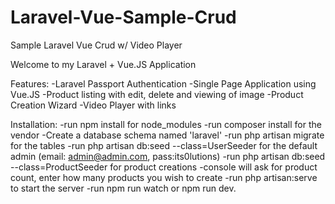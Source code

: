 # Laravel-Vue-Sample-Crud
Sample Laravel Vue Crud w/ Video Player

Welcome to my Laravel + Vue.JS Application

Features:
   -Laravel Passport Authentication
   -Single Page Application using Vue.JS
   -Product listing with edit, delete and viewing of image
   -Product Creation Wizard
   -Video Player with links
   
 Installation:
    -run npm install for node_modules
    -run composer install for the vendor
    -Create a database schema named 'laravel'
    -run php artisan migrate for the tables
    -run php artisan db:seed --class=UserSeeder for the default admin (email: admin@admin.com, pass:its0lutions)
    -run php artisan db:seed --class=ProductSeeder for product creations
         -console will ask for product count, enter how many products you wish to create
    -run php artisan:serve to start the server
    -run npm run watch or npm run dev.
